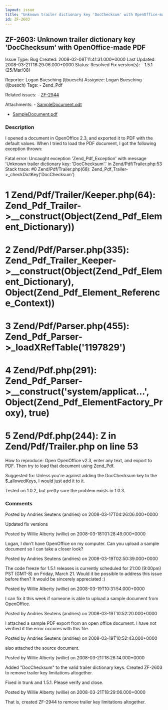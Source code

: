 ```yaml
---
layout: issue
title: "Unknown trailer dictionary key 'DocChecksum' with OpenOffice-made PDF"
id: ZF-2603
---
```


ZF-2603: Unknown trailer dictionary key 'DocChecksum' with OpenOffice-made PDF
------------------------------------------------------------------------------

 Issue Type: Bug Created: 2008-02-08T11:41:31.000+0000 Last Updated: 2008-03-21T18:29:06.000+0000 Status: Resolved Fix version(s): - 1.5.1 (25/Mar/08)
 
 Reporter:  Logan Buesching (ljbuesch)  Assignee:  Logan Buesching (ljbuesch)  Tags: - Zend\_Pdf
 
 Related issues: - [ZF-2944](/issues/browse/ZF-2944)
 
 Attachments: - [SampleDocument.odt](/issues/secure/attachment/11187/SampleDocument.odt)
- [SampleDocument.pdf](/issues/secure/attachment/11186/SampleDocument.pdf)
 
### Description

I opened a document in OpenOffice 2.3, and exported it to PDF with the default values. When I tried to load the PDF document, I got the following exception thrown:

Fatal error: Uncaught exception 'Zend\_Pdf\_Exception' with message 'Unknown trailer dictionary key: 'DocChecksum'.' in Zend/Pdf/Trailer.php:53 Stack trace: #0 Zend/Pdf/Trailer.php(68): Zend\_Pdf\_Trailer->\_checkDictKey('DocChecksum')

1 Zend/Pdf/Trailer/Keeper.php(64): Zend\_Pdf\_Trailer->\_\_construct(Object(Zend\_Pdf\_Element\_Dictionary))
============================================================================================================

2 Zend/Pdf/Parser.php(335): Zend\_Pdf\_Trailer\_Keeper->\_\_construct(Object(Zend\_Pdf\_Element\_Dictionary), Object(Zend\_Pdf\_Element\_Reference\_Context))
=============================================================================================================================================================

3 Zend/Pdf/Parser.php(455): Zend\_Pdf\_Parser->\_loadXRefTable('1197829')
=========================================================================

4 Zend/Pdf.php(291): Zend\_Pdf\_Parser->\_\_construct('system/applicat...', Object(Zend\_Pdf\_ElementFactory\_Proxy), true)
===========================================================================================================================

5 Zend/Pdf.php(244): Z in Zend/Pdf/Trailer.php on line 53
=========================================================

How to reproduce: Open OpenOffice v2.3, enter any text, and export to PDF. Then try to load that document using Zend\_Pdf.

Suggested fix: Unless you're against adding the DocChecksum key to the $\_allowedKeys, I would just add it to it.

Tested on 1.0.2, but pretty sure the problem exists in 1.0.3.

 

 

### Comments

Posted by Andries Seutens (andries) on 2008-03-17T04:26:06.000+0000

Updated fix versions

 

 

Posted by Willie Alberty (willie) on 2008-03-18T01:28:49.000+0000

Logan, I don't have OpenOffice on my computer. Can you upload a sample document so I can take a closer look?

 

 

Posted by Andries Seutens (andries) on 2008-03-19T02:50:39.000+0000

The code freeze for 1.5.1 releases is currently scheduled for 21:00 (9:00pm) PST (GMT-8) on Friday, March 21. Would it be possible to address this issue before then? It would be sincerely appreciated :)

 

 

Posted by Willie Alberty (willie) on 2008-03-19T10:31:54.000+0000

I can fix it this week if someone is able to upload a sample document from OpenOffice.

 

 

Posted by Andries Seutens (andries) on 2008-03-19T10:52:20.000+0000

I attached a sample PDF export from an open office document. I have not verified if the error occures with this file.

 

 

Posted by Andries Seutens (andries) on 2008-03-19T10:52:43.000+0000

also attached the source document.

 

 

Posted by Willie Alberty (willie) on 2008-03-21T18:28:14.000+0000

Added "DocChecksum" to the valid trailer dictionary keys. Created ZF-2603 to remove trailer key limitations altogether.

Fixed in trunk and 1.5.1. Please verify and close.

 

 

Posted by Willie Alberty (willie) on 2008-03-21T18:29:06.000+0000

That is, created ZF-2944 to remove trailer key limitations altogether.

 

 